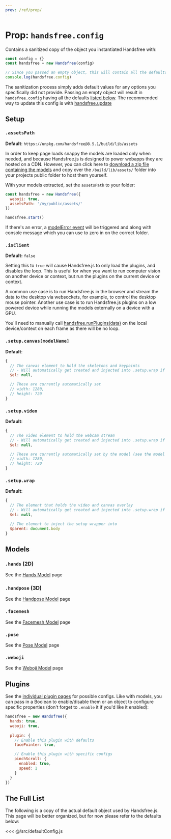 ```yaml
---
prev: /ref/prop/
---
```


# Prop: `handsfree.config`

Contains a sanitized copy of the object you instantiated Handsfree with:

```js
const config = {}
const handsfree = new Handsfree(config)

// Since you passed an empty object, this will contain all the defaults
console.log(handsfree.config)
```

The sanitization process simply adds default values for any options you specifically did not provide. Passing an empty object will result in `handsfree.config` having all the defaults [listed below](#the-full-list). The recommended way to update this config is with [handsfree.update](/ref/method/update/)

## Setup

### `.assetsPath`

**Default**: `https://unpkg.com/handsfree@8.5.1/build/lib/assets`

In order to keep page loads snappy the models are loaded only when needed, and because Handsfree.js is designed to power webapps they are hosted on a CDN. However, you can click here to [download a zip file containing the models](https://github.com/MIDIBlocks/handsfree/archive/master.zip) and copy over the `/build/lib/assets/` folder into your projects public folder to host them yourself.

With your models extracted, set the `assetsPath` to your folder:

```js
const handsfree = new Handsfree({
  weboji: true,
  assetsPath: '/my/public/assets/'
})

handsfree.start()
```
If there's an error, a [modelError event](/ref/event/modelError/) will be triggered and along with console message which you can use to zero in on the correct folder.

### `.isClient`

**Default:** `false`

Setting this to `true` will cause Handsfree.js to only load the plugins, and disables the loop. This is useful for when you want to run computer vision on another device or context, but run the plugins on the current device or context.

A common use case is to run Handsfree.js in the browser and stream the data to the desktop via websockets, for example, to control the desktop mouse pointer. Another use case is to run Handsfree.js plugins on a low powered device while running the models externally on a device with a GPU.

You'll need to manually call [handsfree.runPlugins(data)](/ref/method/runPlugins/) on the local device/context on each frame as there will be no loop.

### `.setup.canvas[modelName]`

**Default**:
```js
{
  // The canvas element to hold the skeletons and keypoints
  // - Will automatically get created and injected into .setup.wrap if null
  $el: null,

  // These are currently automatically set
  // width: 1280,
  // height: 720
}
```

### `.setup.video`

**Default**:
```js
{
  // The video element to hold the webcam stream
  // - Will automatically get created and injected into .setup.wrap if null
  $el: null,

  // These are currently automatically set by the model (see the model config)
  // width: 1280,
  // height: 720
}
```

### `.setup.wrap`

**Default**:
```js
{
  // The element that holds the video and canvas overlay
  // - Will automatically get created and injected into .setup.wrap if null
  $el: null,

  // The element to inject the setup wrapper into
  $parent: document.body
}
```



## Models

### `.hands` (2D)

See the [Hands Model](/ref/model/hands/#configuration) page

### `.handpose` (3D)

See the [Handpose Model](/ref/model/handpose/#configuration) page

### `.facemesh`

See the [Facemesh Model](/ref/model/facemesh/#configuration) page

### `.pose`

See the [Pose Model](/ref/model/pose/#configuration) page

### `.weboji`

See the [Weboji Model](/ref/model/weboji/#configuration) page


## Plugins

See the [individual plugin pages](/ref/plugin/) for possible configs. Like with models, you can pass in a Boolean to enable/disable them or an object to configure specific properties (don't forget to `.enable` it if you'd like it enabled):

```js
handsfree = new Handsfree({
  hands: true,
  weboji: true,
  
  plugin: {
    // Enable this plugin with defaults
    facePointer: true,

    // Enable this plugin with specific configs
    pinchScroll: {
      enabled: true,
      speed: 1
    }
  }
})
```


## The Full List

The following is a copy of the actual default object used by Handsfree.js. This page will be better organized, but for now please refer to the defaults below:

<<< @/src/defaultConfig.js